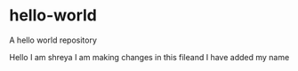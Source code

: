# hello-world
A hello world repository

Hello I am shreya 
I am making changes in this fileand I have added my name

